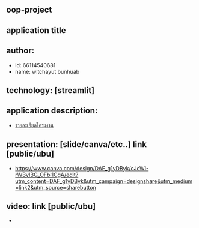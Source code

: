 ## oop-project
## application title
## author: 
  * id: 66114540681
  * name: witchayut bunhuab
## technology: [streamlit]
## application description:
  * [รายละเอียดโครงงาน](https://www.canva.com/design/DAF_g1yDByk/cJcWI-rWByIBG_OFbl1CgA/edit?utm_content=DAF_g1yDByk&utm_campaign=designshare&utm_medium=link2&utm_source=sharebutton)
## presentation: [slide/canva/etc..] link [public/ubu]
  * https://www.canva.com/design/DAF_g1yDByk/cJcWI-rWByIBG_OFbl1CgA/edit?utm_content=DAF_g1yDByk&utm_campaign=designshare&utm_medium=link2&utm_source=sharebutton
## video: link [public/ubu]
 * 
